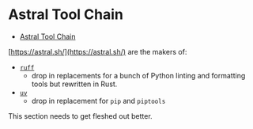 # Astral Tool Chain

<!--TOC-->

- [Astral Tool Chain](#astral-tool-chain)

<!--TOC-->

[https://astral.sh/](https://astral.sh/) are the makers of:

- [`ruff`](https://astral.sh/ruff)
    - drop in replacements for a bunch of Python linting and formatting tools but rewritten in Rust.
- [`uv`](https://github.com/astral-sh/uv)
    - drop in replacement for `pip` and `piptools`

This section needs to get fleshed out better.